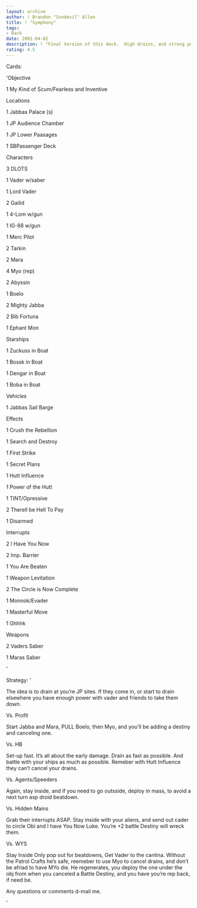 ```yaml
---
layout: archive
author: ! Brandon "Sundevil" Allen
title: ! "Symphony"
tags:
- Dark
date: 2001-04-02
description: ! "Final Version of this deck.  High drains, and strong power.  NO S & V, but Vader is key."
rating: 4.5
---
```

Cards: 

'Objective 

1 My Kind of Scum/Fearless and Inventive 


Locations 

1 Jabbas Palace (s) 

1 JP Audience Chamber 

1 JP Lower Paasages 

1 SBPassenger Deck 


Characters 

3 DLOTS 

1 Vader w/saber 

1 Lord Vader 

2 Gailid 

1 4-Lom w/gun 

1 IG-88 w/gun 

1 Merc Pilot 

2 Tarkin 

2 Mara 

4 Myo (rep) 

2 Abyssin 

1 Boelo 

2 Mighty Jabba 

2 Bib Fortuna 

1 Ephant Mon 


Starships 

1 Zuckuss in Boat 

1 Bossk in Boat 

1 Dengar in Boat 

1 Boba in Boat 


Vehicles 

1 Jabbas Sail Barge 


Effects 

1 Crush the Rebellion 

1 Search and Destroy 

1 First Strike 

1 Secret Plans 

1 Hutt Influence 

1 Power of the Hutt 

1 TINT/Opressive 

2 Therell be Hell To Pay 

1 Disarmed 


Interrupts 

2 I Have You Now 

2 Imp. Barrier 

1 You Are Beaten 

1 Weapon Levitation 

2 The Circle is Now Complete 

1 Monnok/Evader 

1 Masterful Move 

1 Ghhhk


Weapons 

2 Vaders Saber 

1 Maras Saber 

'

Strategy: '

The idea is to drain at you&#8217;re JP sites. If they come in, or start to drain elsewhere you have enough power with vader and friends to take them down. 


Vs. Profit 

Start Jabba and Mara, PULL Boelo, then Myo, and you&#8217;ll be adding a destiny and canceling one. 


Vs. HB 

Set-up fast. It&#8217;s all about the early damage. Drain as fast as possible. And battle with your ships as much as possible. Remeber with Hutt Influence they can&#8217;t cancel your drains. 


Vs. Agents/Speeders 

Again, stay inside, and if you need to go outsside, deploy in mass, to avoid a next turn asp droid beatdown. 


Vs. Hidden Mains 

Grab their interrupts ASAP. Stay inside with your aliens, and send out cader to circle Obi and I have You Now Luke. You&#8217;re +2 battle Destiny will wreck them. 


Vs. WYS 

Stay Inside Only pop out for beatdowns, Get Vader to the cantina. Without the Patrol Crafts he&#8217;s safe, reemeber to use Myo to cancel drains, and don&#8217;t be afriad to have MYo die. He regenerates, you deploy the one under the obj from when you canceled a Battle Destiny, and you have you&#8217;re rep back, if need be. 


Any questions or comments d-mail me. 



'